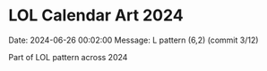 # LOL Calendar Art 2024

Date: 2024-06-26 00:02:00
Message: L pattern (6,2) (commit 3/12)

Part of LOL pattern across 2024
